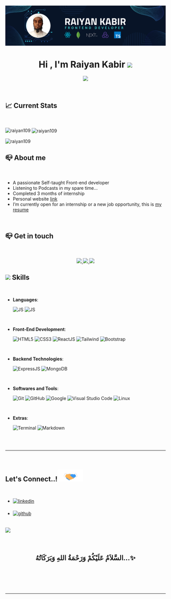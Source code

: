 ![logo](https://github.com/Raiyan109/Raiyan109/blob/main/Raiyan%20Kabir.png)

<h1 align="center"><b>Hi , I'm Raiyan Kabir </b><img src="https://media.giphy.com/media/hvRJCLFzcasrR4ia7z/giphy.gif" width="35"></h1>
<!--  -->
<p align="center">
  <a href="https://github.com/DenverCoder1/readme-typing-svg"><img src="https://readme-typing-svg.herokuapp.com?font=Time+New+Roman&color=peacock&size=25&center=true&vCenter=true&width=600&height=100&lines=Assalamu+Alaikum+Warahmatullah..&hearts;++;Self-motivated+Front-End+Developer,;MERN+Stack+Enthusiast,;Active+Learner/Researcher,;Love+to+learn+new+stuffs..<3"></a>
</p>
<br>

## 📈 **Current Stats**

<br>
<p><img align="left" src="https://github-readme-stats.vercel.app/api/top-langs?username=raiyan109&show_icons=true&locale=en&layout=compact" alt="raiyan109" /></p>

<p>&nbsp;<img align="center" margin-bottom='10px' src="https://github-readme-stats.vercel.app/api?username=raiyan109&show_icons=true&locale=en" alt="raiyan109" /></p>

<p><img align="center" src="https://github-readme-streak-stats.herokuapp.com/?user=raiyan109&" alt="raiyan109" /></p>


## 📪 **About me**

<br>

- A passionate Self-taught Front-end developer
- Listening to Podcasts in my spare time...
- Completed 3 months of internship
- Personal website [link](https://raiyan-kabir-portfolio.vercel.app/)
- I’m currently open for an internship or a new job opportunity, this is [my resume](https://drive.google.com/file/d/1vJ3NUGiBLVunUzgAk3m9a6tWnqG5Y4LA/view?usp=sharing)

<br>

## 📪 **Get in touch**

<br>
<p align="center">
  <a href="https://www.linkedin.com/in/raiyankabirkhan/">
    <img src="https://skillicons.dev/icons?i=linkedin" />
  </a>
  <a href="https://discordapp.com/users/raiyankabir">
    <img src="https://skillicons.dev/icons?i=discord" />
  </a>
  <a href="https://x.com/raiyan905">
    <img src="https://skillicons.dev/icons?i=twitter" />
  </a>
  
</p>

## <img src="https://media2.giphy.com/media/QssGEmpkyEOhBCb7e1/giphy.gif?cid=ecf05e47a0n3gi1bfqntqmob8g9aid1oyj2wr3ds3mg700bl&rid=giphy.gif" width ="25"><b> Skills</b>
<br>

<p align="center">

- **Languages**:
    
   ![JS](https://img.shields.io/badge/TypeScript-007ACC?style=for-the-badge&logo=typescript&logoColor=white)
    ![JS](https://img.shields.io/badge/JavaScript-323330?style=for-the-badge&logo=javascript&logoColor=F7DF1E)
   
<br>   

- **Front-End Development**:

   ![HTML5](https://img.shields.io/badge/HTML5%20-%23E34F26.svg?style=for-the-badge&logo=html5&logoColor=white)
   ![CSS3](https://img.shields.io/badge/CSS%20-%231572B6.svg?style=for-the-badge&logo=css3&logoColor=white)
   ![ReactJS](https://img.shields.io/badge/React-20232A?style=for-the-badge&logo=react&logoColor=61DAFB)
  ![Tailwind](https://img.shields.io/badge/Tailwind_CSS-38B2AC?style=for-the-badge&logo=tailwind-css&logoColor=white)
  ![Bootstrap](https://img.shields.io/badge/Bootstrap-563D7C?style=for-the-badge&logo=bootstrap&logoColor=white)

<br>

- **Backend Technologies**:

    ![ExpressJS](https://img.shields.io/badge/Express.js-404D59?style=for-the-badge)
  ![MongoDB](https://img.shields.io/badge/MongoDB-4EA94B?style=for-the-badge&logo=mongodb&logoColor=white)
    
<br>

- **Softwares and Tools**:

    ![Git](https://img.shields.io/badge/git-%23F05033.svg?style=for-the-badge&logo=git&logoColor=white)
    ![GitHub](https://img.shields.io/badge/github-%23121011.svg?style=for-the-badge&logo=github&logoColor=white)
    ![Google](https://img.shields.io/badge/google-%234285F4.svg?style=for-the-badge&logo=google&logoColor=white)
    ![Visual Studio Code](https://img.shields.io/badge/Visual%20Studio%20Code-0078d7.svg?style=for-the-badge&logo=visual-studio-code&logoColor=white)
    ![Linux](https://img.shields.io/badge/Linux-FCC624?style=for-the-badge&logo=linux&logoColor=black) 

<br>

- **Extras**:

    ![Terminal](https://img.shields.io/badge/Terminal-%23054020?style=for-the-badge&logo=gnu-bash&logoColor=white)
    ![Markdown](https://img.shields.io/badge/markdown-%23000000.svg?style=for-the-badge&logo=markdown&logoColor=white)   


</p>

<br>
<br>

-----

<br>

## <b> Let's Connect..!</b><img src="https://github.com/0xAbdulKhalid/0xAbdulKhalid/raw/main/assets/mdImages/handshake.gif" width ="80">
<br>
<div align='left'>

<ul>

<li>
<a href="https://www.linkedin.com/in/raiyankabirkhan/" target="_blank">
<img src="https://img.shields.io/badge/linkedin:  raiyankabirkhan-%2300acee.svg?color=405DE6&style=for-the-badge&logo=linkedin&logoColor=white" alt=linkedin style="margin-bottom: 5px;"/>
</a>
</li>

<br>

<li>
<a href="https://github.com/Raiyan109" target="_blank">
<img src="https://img.shields.io/badge/github:  Raiyan109-%2300acee.svg?color=black&style=for-the-badge&logo=github&logoColor=white" alt=github style="margin-bottom: 5px;"/>
</a>
</li>

</ul>
</div>

<br>
<img src="https://user-images.githubusercontent.com/73097560/115834477-dbab4500-a447-11eb-908a-139a6edaec5c.gif">
<br>
<br>
<br>

<div align='center'>

## <b>السَّلاَمُ عَلَيْكُمْ وَرَحْمَةُ اللهِ وَبَرَكَاتُهُ...✨</b>

</div>
<br>
<br>
<br>
<br>

---
